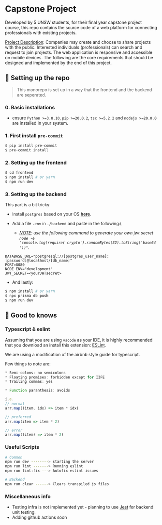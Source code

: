 # Capstone Project

Developed by 5 UNSW students, for their final year capstone project course, this repo contains the source code of a web platform for connecting professionals with existing projects.

<u>Project Description</u>: Companies may create and choose to share projects with the public. Interested individuals (professionals) can search and request to join projects. The web application is responsive and accessible on mobile devices. The following are the core requirements that should be designed and implemented by the end of this project.


## :robot: Setting up the repo

> This monorepo is set up in a way that the frontend and the backend are seperated.

### **0. Basic installations**
* ensure `Python >=3.8.10`, `pip >=20.0.2`, `tsc >=5.2.2` and `nodejs >=20.0.0` are installed in your system.

### **1. First install `pre-commit`**
```sh
$ pip install pre-commit
$ pre-commit install
```

### **2. Setting up the frontend**
```sh
$ cd frontend
$ npm install # or yarn
$ npm run dev
```

### **3. Setting up the backend**

This part is a bit tricky

* Install `postgres` based on your OS [**here**](https://www.postgresql.org/download/).

* Add a file `.env` in `./backend` and paste in the following:\
    * _<u>NOTE</u>: use the following command to generate your own jwt secret `node -e "console.log(require('crypto').randomBytes(32).toString('base64'))"`._
```
DATABASE_URL="postgresql://[postgres_user_name]:[password]@localhost/[db_name]"
PORT=8080
NODE_ENV="development"
JWT_SECRET=<yourJWTsecret>
```

* And lastly:
```sh
$ npm install # or yarn
$ npx prisma db push
$ npm run dev
```

## :notebook: Good to knows

### Typescript & eslint

Assuming that you are using `vscode` as your IDE, it is highly recommended that you download an install this extension: [ESLint](https://marketplace.visualstudio.com/items?itemName=dbaeumer.vscode-eslint).

We are using a modification of the airbnb style guide for typescript.

Few things to note are:
```ts
* Semi-colons: no semicolons
* Floating promises: forbidden except for IIFE
* Trailing commas: yes

* Function paranthesis: avoids

i.e.
// normal
arr.map((item, idx) => item * idx)

// preferred
arr.map(item => item * 2)

// error
arr.map((item) => item * 2)
```

### Useful Scripts

```sh
# Common
npm run dev --------> starting the server
npm run lint -------> Running eslint
npm run lint:fix ---> Autofix eslint issues

# Backend
npm run clear ------> Clears transpiled js files
```

### Miscellaneous info

* Testing infra is not implemented yet - planning to use [Jest](https://jestjs.io/) for backend unit testing.
* Adding github actions soon
